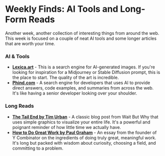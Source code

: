 # Weekly Finds: AI Tools and Long-Form Reads

Another week, another collection of interesting things from around the web. This week is focused on a couple of neat AI tools and some longer articles that are worth your time.

### AI & Tools
* **[Lexica.art](https://lexica.art/)** - This is a search engine for AI-generated images. If you're looking for inspiration for a Midjourney or Stable Diffusion prompt, this is the place to start. The quality of the art is incredible.
* **[Phind.com](https://www.phind.com/)** - A search engine for developers that uses AI to provide direct answers, code examples, and summaries from across the web. It's like having a senior developer looking over your shoulder.

### Long Reads
* **[The Tail End by Tim Urban](https://waitbutwhy.com/2015/12/the-tail-end.html)** - A classic blog post from Wait But Why that uses simple graphics to visualize your entire life. It's a powerful and poignant reminder of how little time we actually have.
* **[How to Do Great Work by Paul Graham](http://www.paulgraham.com/greatwork.html)** - An essay from the founder of Y Combinator on the ingredients of doing truly great, meaningful work. It's long but packed with wisdom about curiosity, choosing a field, and committing to a problem.
